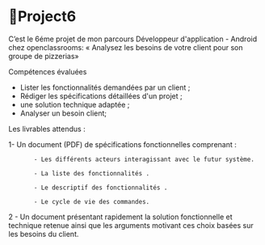 # 🌱Project6
C’est le 6éme projet de mon parcours Développeur d'application - Android chez openclassrooms: « Analysez les besoins de votre client pour son groupe de pizzerias»

Compétences évaluées
- Lister les fonctionnalités demandées par un client ;
- Rédiger les spécifications détaillées d'un projet ;
- une solution technique adaptée ;
- Analyser un besoin client;

Les livrables attendus :

  1- Un document (PDF) de spécifications fonctionnelles comprenant :
  
           - Les différents acteurs interagissant avec le futur système.
           
           - La liste des fonctionnalités .
           
           - Le descriptif des fonctionnalités .
           
           - Le cycle de vie des commandes.  
            
   2 - Un document présentant rapidement la solution fonctionnelle et technique retenue ainsi que les arguments motivant ces choix basées sur les besoins du client.
